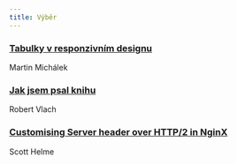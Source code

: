 ```yaml
---
title: Výběr
---
```


### [Tabulky v responzivním designu](http://www.vzhurudolu.cz/prirucka/responzivni-tabulky)
Martin Michálek

### [Jak jsem psal knihu](http://navolnenoze.cz/blog/jak-jsem-psal-knihu/)
Robert Vlach

### [Customising Server header over HTTP/2 in NginX](https://scotthelme.co.uk/customising-server-header-over-http-2-in-nginx/)
Scott Helme
